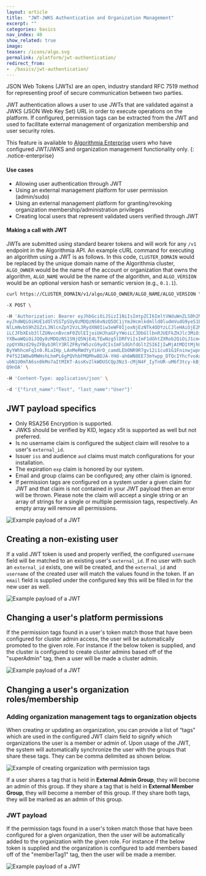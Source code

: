 ```yaml
---
layout: article
title:  "JWT-JWKS Authentication and Organization Management"
excerpt: ""
categories: basics
nav_index: 40
show_related: true
image:
teaser: /icons/algo.svg
permalink: /platform/jwt-authentication/
redirect_from:
-  /basics/jwt-authentication/
---
```


JSON Web Tokens (JWTs) are an open, industry standard RFC 7519 method for representing proof of secure communication between two parties.

JWT authentication allows a user to use JWTs that are validated against a JWKS (JSON Web Key Set) URL in order to execute operations on the platform. If configured, permission tags can be extracted from the JWT and used to facilitate external management of organization membership and user security roles.

This feature is available to [Algorithmia Enterprise](/enterprise) users who have configured JWT/JWKS and organization management functionality only.
{: .notice-enterprise}

#### Use cases
-  Allowing user authentication through JWT
-  Using an external management platform for user permission (admin/sudo)
-  Using an external management platform for granting/revoking organization membership/administration privileges
-  Creating local users that represent validated users verified through JWT

#### Making a call with JWT

JWTs are submitted using standard bearer tokens and will work for any `/v1` endpoint in the Algorithmia API. An example cURL command for executing an algorithm using a JWT is as follows. In this code, `CLUSTER_DOMAIN` would be replaced by the unique domain name of the Algorithmia cluster, `ALGO_OWNER` would be the name of the account or organization that owns the algorithm, `ALGO_NAME` would be the name of the algorithm, and `ALGO_VERSION` would be an optional version hash or semantic version (e.g., `0.1.1`).

```sh
curl https://CLUSTER_DOMAIN/v1/algo/ALGO_OWNER/ALGO_NAME/ALGO_VERSION \

-X POST \

-H 'Authorization: Bearer eyJhbGciOiJSizI1NiIsImtpZCI6ImltVWduWnZLS0h2MWUyNHkyZldCOXpTNjhIMkdMMzhSbjgzc1ZwQnh5WjAifQ.
eyJhdWQiOiHUE1dOlVSSTpSUy0zMDQzNS0xNzQ5OC1jYmJHcmlkdmlld0ludmVudG9yeS1ERVYiLCJpc3MiOiJodHRwOi8vaWRhZC5qcG1vcmdhbmNoYX
NlLmNvbS9hZGZzL3NlcnZpY2VzL3RydXN0Iiw3eWF0IjoxNjEzNTk4ODYzLCJleHAiOjE2MTM2MDI0NjMsIkpQTUNJZGVudGlmaWVyIjoiUHJhaGFyYWo
iLCJFbXEsb3llZUNvcnBvcmF0ZUlEIjoiUHJhaGFyYWoiLCJDbGllbnRJUEFkZHJlc3MiOiIxNzIuMjguNS4xMzUiLCJhcHB0eXBlIjoiUHVasGljIiwi
YXBwaWQiOiJQQy0zMDQzNS1SNjQ5NjE4LTEwNzg5lDRFViIsImF1dGhtZXRob2QiOiJ1cm46b2FzaXM6bmFtZXM6dGM6U0FNTDoyLjA6YWM6Y2xhc3Nlc
zpQYXNzd29yZFByb3RlY3RlZFRyYW5zcG9ydCIsImF1dGhfdGltZSI6IjIwMjAtMDItMjhUMTQ6MDM6NTAuNTUzWiIsInZlciI6IjEuMCIsInN1YiI6Il
ByYWhhcmFqIn0.RLaIHp_LAnMeRWdYyYiHrD_camdLEbONR9R7gv12i1cu01G1FninwjwpnLCmyFpW2PYUIWpvB0qOKUAOSDilt0fHTFSEKxPyJrukGTz
P4fS21W0w8MWHshLhmPL6gPQVhbFMQMhwBDJA-YHd-ah6WN8EE73mYwpp_DTQcIYhcfvoAxZLrY_bEK2XTDFfyqAZjwZzoRBXkGFXIw-PkYvOZ0F6J3oR
ubN1U0mTA6sn0kMo7aItMIKT-AssKv2lkWDUSCQp3Nz3-cMjN4F_IyTnUR-uM6f3tcy-kBjuGB6TAY_decnZmJ-JfVUK3TXKjSmFD80Zpc37tHT-vhdTq
Q9nOA' \

-H 'Content-Type: application/json' \

-d '{"first_name":"Test", "last_name":"User"}'

```
## JWT payload specifics

-  Only RSA256 Encryption is supported.
-  JWKS should be verified by KID, legacy x5t is supported as well but not preferred.
-  Is no username claim is configured the subject claim will resolve to a user's `external_id`.
-  Issuer `iss` and audience `aud` claims must match configurations for your installation.
-  The expiration `exp` claim is honored by our system.
-  Email and group claims can be configured; any other claim is ignored.
-  If permission tags are configured on a system under a given claim for JWT and that claim is not contained in your JWT payload then an error will be thrown. Please note the claim will accept a single string or an array of strings for a single or multiple permission tags, respectively. An empty array will remove all permissions.

![Example payload of a JWT](/developers/images/post_images/jwt-sync/jwt_payload.png)

## Creating a non-existing user

If a valid JWT token is used and properly verified, the configured `username` field will be matched to an existing user's `external_id`. If no user with such an `external_id` exists, one will be created, and the `external_id` and `username` of the created user will match the values found in the token. If an `email` field is supplied under the configured key this will be filled in for the new user as well.

![Example payload of a JWT](/developers/images/post_images/jwt-sync/jwt_payload.png)

## Changing a user's platform permissions

If the permission tags found in a user's token match those that have been configured for cluster admin access, the user will be automatically promoted to the given role. For instance if the below token is supplied, and the cluster is configured to create cluster admins based off of the "superAdmin" tag, then a user will be made a cluster admin.

![Example payload of a JWT](/developers/images/post_images/jwt-sync/jwt_payload.png)

## Changing a user's organization roles/membership

### Adding organization management tags to organization objects

When creating or updating an organization, you can provide a list of “tags” which are used in the configured JWT claim field to signify which organizations the user is a member or admin of. Upon usage of the JWT, the system will automatically synchronize the user with the groups that share these tags. They can be comma delimited as shown below.

![Example of creating organization with permission tags](/developers/images/post_images/jwt-sync/create_org_perm_tags.png)

If a user shares a tag that is held in **External Admin Group**, they will become an admin of this group. If they share a tag that is held in **External Member Group**, they will become a member of this group. If they share both tags, they will be marked as an admin of this group.

### JWT payload

If the permission tags found in a user's token match those that have been configured for a given organization, then the user will be automatically added to the organization with the given role. For instance if the below token is supplied and the organization is configured to add members based off of the "memberTag1" tag, then the user will be made a member.

![Example payload of a JWT](/developers/images/post_images/jwt-sync/jwt_payload.png)
